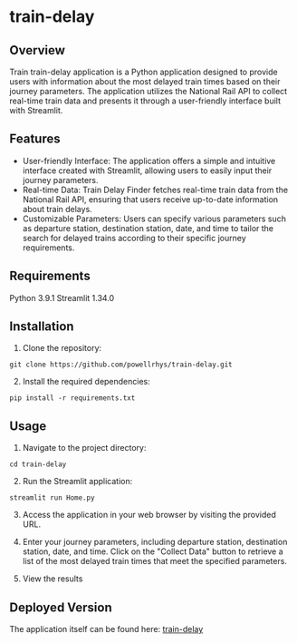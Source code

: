 # train-delay

## Overview

Train train-delay application is a Python application designed to provide users with information about the most delayed train times based on their journey parameters. The application utilizes the National Rail API to collect real-time train data and presents it through a user-friendly interface built with Streamlit.

## Features

- User-friendly Interface: The application offers a simple and intuitive interface created with Streamlit, allowing users to easily input their journey parameters.
- Real-time Data: Train Delay Finder fetches real-time train data from the National Rail API, ensuring that users receive up-to-date information about train delays.
- Customizable Parameters: Users can specify various parameters such as departure station, destination station, date, and time to tailor the search for delayed trains according to their specific journey requirements.

## Requirements
Python 3.9.1
Streamlit 1.34.0

## Installation

1. Clone the repository:

`git clone https://github.com/powellrhys/train-delay.git`

2. Install the required dependencies:

`pip install -r requirements.txt`

## Usage

1. Navigate to the project directory:

`cd train-delay`

2. Run the Streamlit application:

`streamlit run Home.py`

3. Access the application in your web browser by visiting the provided URL.

4. Enter your journey parameters, including departure station, destination station, date, and time.
Click on the "Collect Data" button to retrieve a list of the most delayed train times that meet the specified parameters.

5. View the results

## Deployed Version

The application itself can be found here: [train-delay](https://train-delay.azurewebsites.net/)
